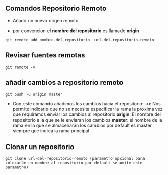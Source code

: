 ## Comandos Repositorio Remoto

- Añadir un nuevo origen remoto

- por convencion el **nombre del repositorio** es llamado **origin**

```
git remote add nombre-del-repositorio  url-del-repositorio-remoto
```

## Revisar fuentes remotas

```
git remote -v
```

## añadir cambios a repositorio remoto

```
git push -u origin master
```

- Con este comando añadimos los cambios hacia el repositorio:
  **-u**: Nos permite indicarle que no se necesita especificar la rama la proxima vez que requiramos enviar los cambios al repositorio
  **origin**: El nombre del repositorio a la que se le enviaran los cambios
  **master**: el nombre de la rama en la que se almacenaran los cambios por default es master siempre que indica la rama principal

## Clonar un repositorio

```
git clone url-del-repositorio-remoto (parametro opcional para colocarle un nombre al repositorio por default se omite este parametro)
```
